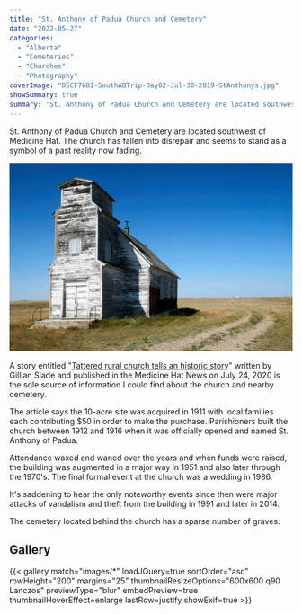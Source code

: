 ```yaml
---
title: "St. Anthony of Padua Church and Cemetery"
date: "2022-05-27"
categories: 
  - "Alberta"
  - "Cemeteries"
  - "Churches"
  - "Photography"
coverImage: "DSCF7681-SouthABTrip-Day02-Jul-30-2019-StAnthonys.jpg"
showSummary: true
summary: "St. Anthony of Padua Church and Cemetery are located southwest of Medicine Hat, Alberta. The church has fallen into disrepair and seems to stand as a symbol of a past reality now fading."
---
```


St. Anthony of Padua Church and Cemetery are located southwest of Medicine Hat. The church has fallen into disrepair and seems to stand as a symbol of a past reality now fading.

![St. Anthony of Padua Church](DSC01668-SouthABTrip-Day02-Jul-30-2019-StAnthonys-1024x683.jpg "St. Anthony of Padua Church")

A story entitled "[Tattered rural church tells an historic story](https://medicinehatnews.com/news/local-news/2020/07/24/tattered-rural-church-tells-an-historic-story/)" written by Gillian Slade and published in the Medicine Hat News on July 24, 2020 is the sole source of information I could find about the church and nearby cemetery.

The article says the 10-acre site was acquired in 1911 with local families each contributing $50 in order to make the purchase. Parishioners built the church between 1912 and 1916 when it was officially opened and named St. Anthony of Padua.

Attendance waxed and waned over the years and when funds were raised, the building was augmented in a major way in 1951 and also later through the 1970's. The final formal event at the church was a wedding in 1986.

It's saddening to hear the only noteworthy events since then were major attacks of vandalism and theft from the building in 1991 and later in 2014.

The cemetery located behind the church has a sparse number of graves.

## Gallery
{{< gallery match="images/*" loadJQuery=true sortOrder="asc" rowHeight="200" margins="25" thumbnailResizeOptions="600x600 q90 Lanczos" previewType="blur" embedPreview=true thumbnailHoverEffect=enlarge lastRow=justify showExif=true >}}
